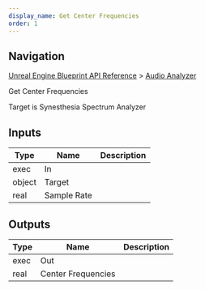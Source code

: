 ```yaml
---
display_name: Get Center Frequencies
order: 1
---
```

## Navigation

[Unreal Engine Blueprint API Reference](https://dev.epicgames.com/documentation/en-us/unreal-engine/BlueprintAPI) > [Audio Analyzer](https://dev.epicgames.com/documentation/en-us/unreal-engine/BlueprintAPI/AudioAnalyzer)

Get Center Frequencies

Target is Synesthesia Spectrum Analyzer

## Inputs

| Type | Name | Description |
| --- | --- | --- |
| exec | In |  |
| object | Target |  |
| real | Sample Rate |  |

## Outputs

| Type | Name | Description |
| --- | --- | --- |
| exec | Out |  |
| real | Center Frequencies |  |
